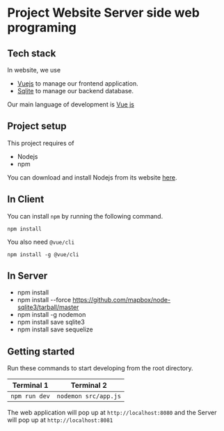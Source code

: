 # Project Website Server side web programing

## Tech stack
In website, we use
- [Vuejs](https://vuejs.org/) to manage our frontend application.
- [Sqlite](https://www.sqlite.org/) to manage our backend database.

Our main language of development is [Vue js](https://vuejs.org)

## Project setup
This project requires of
- Nodejs
- npm 

You can download and install Nodejs from its website [here](https://nodejs.org/).
## In Client 
You can install `npm`  by running the following command.
```
npm install
```

You also need `@vue/cli`
```
npm install -g @vue/cli
```
## In Server

- npm install 
- npm install --force https://github.com/mapbox/node-sqlite3/tarball/master
- npm install -g nodemon
- npm install save sqlite3
- npm install save sequelize

## Getting started
Run these commands to start developing from the root directory.

| Terminal 1                  | Terminal 2                  |
| --------------------------- | --------------------------- |
| `npm run dev`      | `nodemon src/app.js`   | 

The web application will pop up at `http://localhost:8080` and the Server will pop up at `http://localhost:8081`
